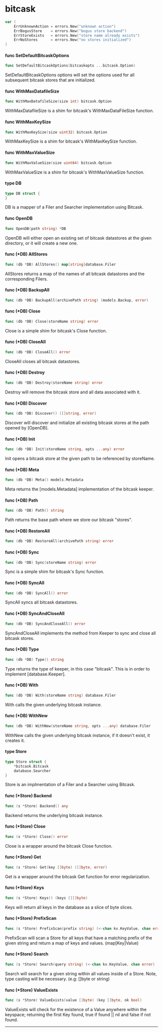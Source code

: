 # bitcask



```go
var (
	ErrUnknownAction = errors.New("unknown action")
	ErrBogusStore    = errors.New("bogus store backend")
	ErrStoreExists   = errors.New("store name already exists")
	ErrNoStores      = errors.New("no stores initialized")
)
```

#### func  SetDefaultBitcaskOptions

```go
func SetDefaultBitcaskOptions(bitcaskopts ...bitcask.Option)
```
SetDefaultBitcaskOptions options will set the options used for all subsequent
bitcask stores that are initialized.

#### func  WithMaxDatafileSize

```go
func WithMaxDatafileSize(size int) bitcask.Option
```
WithMaxDatafileSize is a shim for bitcask's WithMaxDataFileSize function.

#### func  WithMaxKeySize

```go
func WithMaxKeySize(size uint32) bitcask.Option
```
WithMaxKeySize is a shim for bitcask's WithMaxKeySize function.

#### func  WithMaxValueSize

```go
func WithMaxValueSize(size uint64) bitcask.Option
```
WithMaxValueSize is a shim for bitcask's WithMaxValueSize function.

#### type DB

```go
type DB struct {
}
```

DB is a mapper of a Filer and Searcher implementation using Bitcask.

#### func  OpenDB

```go
func OpenDB(path string) *DB
```
OpenDB will either open an existing set of bitcask datastores at the given
directory, or it will create a new one.

#### func (*DB) AllStores

```go
func (db *DB) AllStores() map[string]database.Filer
```
AllStores returns a map of the names of all bitcask datastores and the
corresponding Filers.

#### func (*DB) BackupAll

```go
func (db *DB) BackupAll(archivePath string) (models.Backup, error)
```

#### func (*DB) Close

```go
func (db *DB) Close(storeName string) error
```
Close is a simple shim for bitcask's Close function.

#### func (*DB) CloseAll

```go
func (db *DB) CloseAll() error
```
CloseAll closes all bitcask datastores.

#### func (*DB) Destroy

```go
func (db *DB) Destroy(storeName string) error
```
Destroy will remove the bitcask store and all data associated with it.

#### func (*DB) Discover

```go
func (db *DB) Discover() ([]string, error)
```
Discover will discover and initialize all existing bitcask stores at the path
opened by [OpenDB].

#### func (*DB) Init

```go
func (db *DB) Init(storeName string, opts ...any) error
```
Init opens a bitcask store at the given path to be referenced by storeName.

#### func (*DB) Meta

```go
func (db *DB) Meta() models.Metadata
```
Meta returns the [models.Metadata] implementation of the bitcask keeper.

#### func (*DB) Path

```go
func (db *DB) Path() string
```
Path returns the base path where we store our bitcask "stores".

#### func (*DB) RestoreAll

```go
func (db *DB) RestoreAll(archivePath string) error
```

#### func (*DB) Sync

```go
func (db *DB) Sync(storeName string) error
```
Sync is a simple shim for bitcask's Sync function.

#### func (*DB) SyncAll

```go
func (db *DB) SyncAll() error
```
SyncAll syncs all bitcask datastores.

#### func (*DB) SyncAndCloseAll

```go
func (db *DB) SyncAndCloseAll() error
```
SyncAndCloseAll implements the method from Keeper to sync and close all bitcask
stores.

#### func (*DB) Type

```go
func (db *DB) Type() string
```
Type returns the type of keeper, in this case "bitcask". This is in order to
implement [database.Keeper].

#### func (*DB) With

```go
func (db *DB) With(storeName string) database.Filer
```
With calls the given underlying bitcask instance.

#### func (*DB) WithNew

```go
func (db *DB) WithNew(storeName string, opts ...any) database.Filer
```
WithNew calls the given underlying bitcask instance, if it doesn't exist, it
creates it.

#### type Store

```go
type Store struct {
	*bitcask.Bitcask
	database.Searcher
}
```

Store is an implmentation of a Filer and a Searcher using Bitcask.

#### func (*Store) Backend

```go
func (s *Store) Backend() any
```
Backend returns the underlying bitcask instance.

#### func (*Store) Close

```go
func (s *Store) Close() error
```
Close is a wrapper around the bitcask Close function.

#### func (*Store) Get

```go
func (s *Store) Get(key []byte) ([]byte, error)
```
Get is a wrapper around the bitcask Get function for error regularization.

#### func (*Store) Keys

```go
func (s *Store) Keys() (keys [][]byte)
```
Keys will return all keys in the database as a slice of byte slices.

#### func (*Store) PrefixScan

```go
func (s *Store) PrefixScan(prefix string) (<-chan kv.KeyValue, chan error)
```
PrefixScan will scan a Store for all keys that have a matching prefix of the
given string and return a map of keys and values. (map[Key]Value)

#### func (*Store) Search

```go
func (s *Store) Search(query string) (<-chan kv.KeyValue, chan error)
```
Search will search for a given string within all values inside of a Store. Note,
type casting will be necessary. (e.g: []byte or string)

#### func (*Store) ValueExists

```go
func (s *Store) ValueExists(value []byte) (key []byte, ok bool)
```
ValueExists will check for the existence of a Value anywhere within the
keyspace; returning the first Key found, true if found || nil and false if not
found.

---
